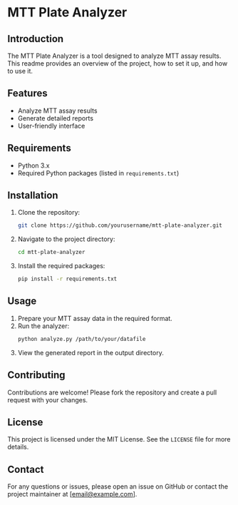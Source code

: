 # MTT Plate Analyzer

## Introduction
The MTT Plate Analyzer is a tool designed to analyze MTT assay results. This readme provides an overview of the project, how to set it up, and how to use it.

## Features
- Analyze MTT assay results
- Generate detailed reports
- User-friendly interface

## Requirements
- Python 3.x
- Required Python packages (listed in `requirements.txt`)

## Installation
1. Clone the repository:
    ```sh
    git clone https://github.com/yourusername/mtt-plate-analyzer.git
    ```
2. Navigate to the project directory:
    ```sh
    cd mtt-plate-analyzer
    ```
3. Install the required packages:
    ```sh
    pip install -r requirements.txt
    ```

## Usage
1. Prepare your MTT assay data in the required format.
2. Run the analyzer:
    ```sh
    python analyze.py /path/to/your/datafile
    ```
3. View the generated report in the output directory.

## Contributing
Contributions are welcome! Please fork the repository and create a pull request with your changes.

## License
This project is licensed under the MIT License. See the `LICENSE` file for more details.

## Contact
For any questions or issues, please open an issue on GitHub or contact the project maintainer at [email@example.com].
